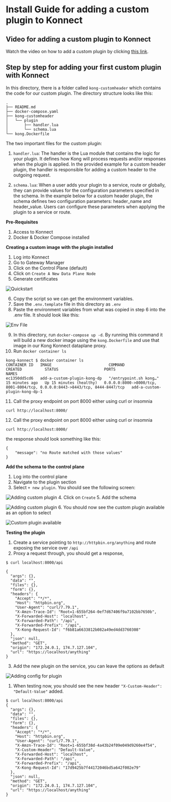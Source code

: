# Install Guide for adding a custom plugin to Konnect

## Video for adding a custom plugin to Konnect

Watch the video on how to add a custom plugin by clicking [this link](https://youtu.be/utqH-zGzReY).

## Step by step for adding your first custom plugin with Konnect

In this directory, there is a folder called `kong-customheader` which contains the code for our custom plugin. The directory structure looks like this:

```
.
├── README.md
├── docker-compose.yaml
├── kong-customheader
│   └── plugin
│       ├── handler.lua
│       └── schema.lua
└── kong.Dockerfile
```

The two important files for the custom plugin:

1. `handler.lua`: The handler is the Lua module that contains the logic for your plugin. It defines how Kong will process requests and/or responses when the plugin is applied. In the provided example for a custom header plugin, the handler is responsible for adding a custom header to the outgoing request.
   
2. `schema.lua`: When a user adds your plugin to a service, route or globally, they can provide values for the configuration parameters specified in the schema. In the example below for a custom header plugin, the schema defines two configuration parameters: header_name and header_value. Users can configure these parameters when applying the plugin to a service or route.

**Pre-Requisites**

1. Access to Konnect
2. Docker & Docker Compose installed

**Creating a custom image with the plugin installed**

1. Log into Konnect
2. Go to Gateway Manager
3. Click on the Control Plane (default)
4. Click on `Create A New Data Plane Node`
5. Generate certificates 

![Quickstart](../../install/images/quickstart.png)

6. Copy the script so we can get the environment variables.
7. Save the `.env.template` file in this directory as `.env `
8. Paste the environment variables from what was copied in step 6 into the .env file. It should look like this:

![Env File](../../install/images/env.png)

9. In this directory, run `docker-compose up -d`. By running this command it will build a new docker image using the `kong.Dockerfile` and use that image in our Kong Konnect dataplane proxy. 
10. Run `docker container ls`

```
kong-konnect $ docker container ls
CONTAINER ID   IMAGE                         COMMAND                  CREATED          STATUS                    PORTS                                                                          NAMES
ec1350dd5cd6   add-a-custom-plugin-kong-dp   "/entrypoint.sh kong…"   15 minutes ago   Up 15 minutes (healthy)   0.0.0.0:8000->8000/tcp, 8001-8004/tcp, 0.0.0.0:8443->8443/tcp, 8444-8447/tcp   add-a-custom-plugin-kong-dp-1
```

11. Call the proxy endpoint on port 8000 either using curl or insomnia

`curl http://localhost:8000/`

12.  Call the proxy endpoint on port 8000 either using curl or insomnia

`curl http://localhost:8000/`

the response should look something like this:

```
{
	"message": "no Route matched with those values"
}
```

**Add the schema to the control plane**

1. Log into the control plane
2. Navigate to the plugin section
3. Select `+ new plugin`. You should see the following screen:

![Adding custom plugin](../images/adding-custom-plugin.png)
4. Click on `Create`
5. Add the schema 


![Adding custom plugin](../images/adding-custom-plugin-schema.png)
6. You should now see the custom plugin available as an option to select

![Custom plugin available](../images/custom-plugin-created.png)

**Testing the plugin**

1. Create a service pointing to `http://httpbin.org/anything` and route exposing the service over `/api`
2. Proxy a request through, you should get a response, 

```
$ curl localhost:8000/api

{
  "args": {}, 
  "data": "", 
  "files": {}, 
  "form": {}, 
  "headers": {
    "Accept": "*/*", 
    "Host": "httpbin.org", 
    "User-Agent": "curl/7.79.1", 
    "X-Amzn-Trace-Id": "Root=1-655bf264-0ef7d67406f9a7102bb7650b", 
    "X-Forwarded-Host": "localhost", 
    "X-Forwarded-Path": "/api", 
    "X-Forwarded-Prefix": "/api", 
    "X-Kong-Request-Id": "f6b81a6633812b082a49ed4dd3760308"
  }, 
  "json": null, 
  "method": "GET", 
  "origin": "172.24.0.1, 174.7.127.104", 
  "url": "https://localhost/anything"
}
```

3. Add the new plugin on the service, you can leave the options as default

![Adding config for plugin](../images/adding-custom-plugin-config.png)

1. When testing now, you should see the new header `"X-Custom-Header": "Default-Value"` added.

```
$ curl localhost:8000/api
{
  "args": {}, 
  "data": "", 
  "files": {}, 
  "form": {}, 
  "headers": {
    "Accept": "*/*", 
    "Host": "httpbin.org", 
    "User-Agent": "curl/7.79.1", 
    "X-Amzn-Trace-Id": "Root=1-655bf38d-4a43b24f09e049d9260e4f54", 
    "X-Custom-Header": "Default-Value", 
    "X-Forwarded-Host": "localhost", 
    "X-Forwarded-Path": "/api", 
    "X-Forwarded-Prefix": "/api", 
    "X-Kong-Request-Id": "17d9425b7f44172046bd5a642f002e79"
  }, 
  "json": null, 
  "method": "GET", 
  "origin": "172.24.0.1, 174.7.127.104", 
  "url": "https://localhost/anything"
}
```